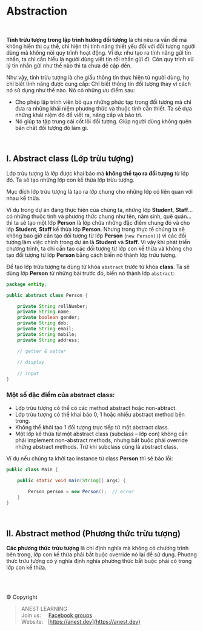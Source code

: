 # Abstraction

<br />

**Tính trừu tượng trong lập trình hướng đối tượng** là chỉ nêu ra vấn đề mà không hiển thị cụ thể, chỉ hiện thị tính năng thiết yếu đối với đối tượng người dùng mà không nói quy trình hoạt động. Ví dụ: như tạo ra tính năng gửi tin nhắn, ta chỉ cần hiểu là người dùng viết tin rồi nhấn gửi đi. Còn quy trình xử lý tin nhắn gửi như thế nào thì ta chưa đề cập đến.

Như vậy, tính trừu tượng là che giấu thông tin thực hiện từ người dùng, họ chỉ biết tính năng được cung cấp: Chỉ biết thông tin đối tượng thay vì cách nó sử dụng như thế nào. Nó có những ưu điểm sau:

- Cho phép lập trình viên bỏ qua những phức tạp trong đối tượng mà chỉ đưa ra những khái niệm phương thức và thuộc tính cần thiết. Ta sẽ dựa những khái niệm đó để viết ra, nâng cấp và bảo trì.
- Nó giúp ta tập trung cái cốt lõi đối tượng. Giúp người dùng không quên bản chất đối tượng đó làm gì.

<br />

## I. Abstract class (Lớp trừu tượng)

Lớp trừu tượng là lớp được khai báo mà **không thể tạo ra đối tượng** từ lớp đó. Ta sẽ tạo những lớp con kế thừa lớp trừu tượng.

Mục đích lớp trừu tượng là tạo ra lớp chung cho những lớp có liên quan với nhau kế thừa.

Ví dụ trong dự án đang thực hiện của chúng ta, những lớp **Student**, **Staff**... có những thuộc tính và phương thức chung như tên, năm sinh, quê quán... thì ta sẽ tạo một lớp **Person** là lớp chứa những đặc điểm chung đó và cho lớp **Student**, **Staff** kế thừa lớp **Person**. Nhưng trong thực tế chúng ta sẽ không bao giờ cần tạo đối tượng từ lớp **Person** (`new Person()`) vì các đối tượng làm việc chính trong dự án là **Student** và **Staff**. Vì vậy khi phát triển chương trình, ta chỉ cần tạo các đối tượng từ lớp con kế thừa và không cho tạo đối tượng từ lớp **Person** bằng cách biến nó thành lớp trừu tượng.

Để tạo lớp trừu tượng ta dùng từ khóa `abstract` trước từ khóa **class**. Ta sẽ dùng lớp **Person** từ những bài trước đó, biến nó thành lớp `abstract`:

```java
package entity;

public abstract class Person {

    private String rollNumber;
    private String name;
    private boolean gender;
    private String dob;
    private String email;
    private String mobile;
    private String address;

    // getter & setter
    
    // display
    
    // input
}
```

### Một số đặc điểm của abstract class:

- Lớp trừu tượng có thể có các method abstract hoặc non-abtract.
- Lớp trừu tượng có thể khai báo 0, 1 hoặc nhiều abstract method bên trong.
- Không thể khởi tạo 1 đối tượng trực tiếp từ một abstract class.
- Một lớp kế thừa từ một abstract class (subclass – lớp con) không cần phải implement non-abstract methods, nhưng bắt buộc phải override những abstract methods. Trừ khi subclass cũng là abstract class.

Ví dụ nếu chúng ta khởi tạo instance từ class **Person** thì sẽ báo lỗi:

```java
public class Main {

    public static void main(String[] args) {

        Person person = new Person();  // error
    }
}
```

<br />

## II. Abstract method (Phương thức trừu tượng)

**Các phương thức trừu tượng** là chỉ định nghĩa mà không có chương trình bên trong, lớp con kế thừa phải bắt buộc override nó lại để sử dụng. Phương thức trừu tượng có ý nghĩa định nghĩa phương thức bắt buộc phải có trong lớp con kế thừa.

<br />

##  

© Copyright
> ANEST LEARNING  
> Join us: &nbsp;&nbsp;&nbsp; [Facebook groups](https://www.facebook.com/groups/anest.learning/)  
> Website: &nbsp; [https://anest.dev](https://anest.dev) 
